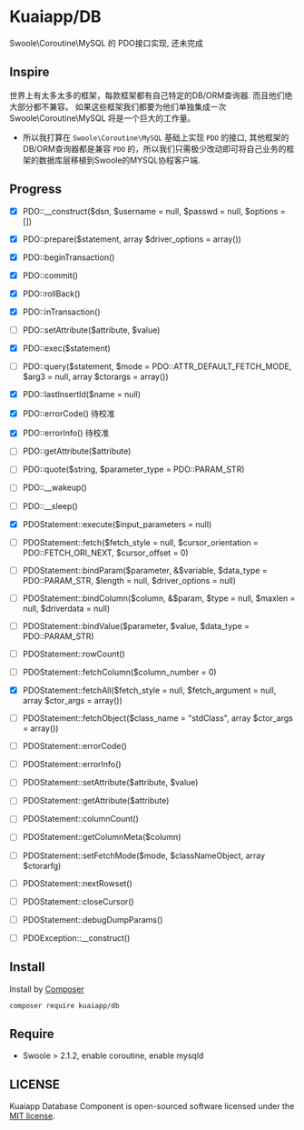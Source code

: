 # Kuaiapp/DB

Swoole\Coroutine\MySQL 的 PDO接口实现, 还未完成

## Inspire

世界上有太多太多的框架，每款框架都有自己特定的DB/ORM查询器. 而且他们绝大部分都不兼容。 如果这些框架我们都要为他们单独集成一次 Swoole\Coroutine\MySQL 将是一个巨大的工作量。
 * 所以我打算在 `Swoole\Coroutine\MySQL` 基础上实现 `PDO` 的接口, 其他框架的DB/ORM查询器都是兼容 `PDO` 的，所以我们只需极少改动即可将自己业务的框架的数据库层移植到Swoole的MYSQL协程客户端.

## Progress

- [x] PDO::__construct($dsn, $username = null, $passwd = null, $options = [])
- [x] PDO::prepare($statement, array $driver_options = array())
- [x] PDO::beginTransaction()
- [x] PDO::commit()
- [x] PDO::rollBack()
- [x] PDO::inTransaction()
- [ ] PDO::setAttribute($attribute, $value)
- [x] PDO::exec($statement)
- [ ] PDO::query($statement, $mode = PDO::ATTR_DEFAULT_FETCH_MODE, $arg3 = null, array $ctorargs = array())
- [x] PDO::lastInsertId($name = null)
- [x] PDO::errorCode() 待校准
- [x] PDO::errorInfo() 待校准
- [ ] PDO::getAttribute($attribute)
- [ ] PDO::quote($string, $parameter_type = PDO::PARAM_STR)
- [ ] PDO::__wakeup()
- [ ] PDO::__sleep()
- [x] PDOStatement::execute($input_parameters = null)
- [ ] PDOStatement::fetch($fetch_style = null, $cursor_orientation = PDO::FETCH_ORI_NEXT, $cursor_offset = 0)
- [ ] PDOStatement::bindParam($parameter, &$variable, $data_type = PDO::PARAM_STR, $length = null, $driver_options = null)
- [ ] PDOStatement::bindColumn($column, &$param, $type = null, $maxlen = null, $driverdata = null)
- [ ] PDOStatement::bindValue($parameter, $value, $data_type = PDO::PARAM_STR)
- [ ] PDOStatement::rowCount()
- [ ] PDOStatement::fetchColumn($column_number = 0)
- [x] PDOStatement::fetchAll($fetch_style = null, $fetch_argument = null, array $ctor_args = array())
- [ ] PDOStatement::fetchObject($class_name = "stdClass", array $ctor_args = array())
- [ ] PDOStatement::errorCode()
- [ ] PDOStatement::errorInfo()
- [ ] PDOStatement::setAttribute($attribute, $value)
- [ ] PDOStatement::getAttribute($attribute)
- [ ] PDOStatement::columnCount()
- [ ] PDOStatement::getColumnMeta($column)
- [ ] PDOStatement::setFetchMode($mode, $classNameObject, array $ctorarfg)
- [ ] PDOStatement::nextRowset()
- [ ] PDOStatement::closeCursor()
- [ ] PDOStatement::debugDumpParams()
- [ ] PDOException::__construct()


## Install

Install by [Composer](https://getcomposer.org)  

```bash
composer require kuaiapp/db
```

## Require

- Swoole > 2.1.2, enable coroutine, enable mysqld


## LICENSE

Kuaiapp Database Component is open-sourced software licensed under the [MIT license](LICENSE).
